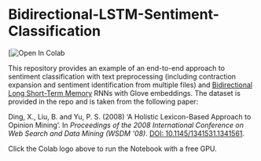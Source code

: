 # Bidirectional-LSTM-Sentiment-Classification

[![Open In Colab](https://drive.google.com/file/d/1xPGlzrhixdJjNDbuj2FYJLvE1wG7nql7/view?usp=sharing)

This repository provides an example of an end-to-end approach to sentiment classification with text preprocessing (including contraction expansion and sentiment identification from multiple files) and [Bidirectional](https://en.wikipedia.org/wiki/Bidirectional_recurrent_neural_networks) [Long Short-Term Memory](https://en.wikipedia.org/wiki/Long_short-term_memory) RNNs with Glove embeddings. The dataset is provided in the repo and is taken from the following paper:

Ding, X., Liu, B. and Yu, P. S. (2008) ‘A Holistic Lexicon-Based Approach to Opinion Mining’. In *Proceedings of the 2008 International Conference on Web Search and Data Mining (WSDM '08)*. [DOI: 10.1145/1341531.1341561](https://dl.acm.org/doi/10.1145/1341531.1341561).

Click the Colab logo above to run the Notebook with a free GPU.

